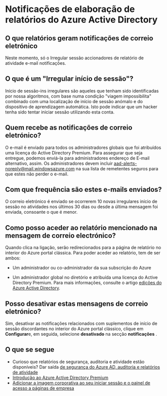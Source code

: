 <properties
    pageTitle="Notificações de elaboração de relatórios do Azure Active Directory"
    description="Como utilizar o Azure Active Directory relatórios as notificações de início de sessão suspeita ins."
    services="active-directory"
    documentationCenter=""
    authors="dhanyahk"
    manager="femila"
    editor=""/>

<tags
    ms.service="active-directory"
    ms.workload="identity"
    ms.tgt_pltfrm="na"
    ms.devlang="na"
    ms.topic="article"
    ms.date="03/07/2016"
    ms.author="dhanyahk"/>

# <a name="azure-active-directory-reporting-notifications"></a>Notificações de elaboração de relatórios do Azure Active Directory

## <a name="what-reports-generate-email-notifications"></a>O que relatórios geram notificações de correio eletrónico

Neste momento, só o Irregular sessão accionadores de relatório de atividade e-mail notificações.

## <a name="what-is-an-irregular-sign-in"></a>O que é um "Irregular início de sessão"?

Início de sessão-ins irregulares são aqueles que tenham sido identificadas por nossa algoritmos, com base numa condição "viagem impossibilita" combinado com uma localização de início de sessão anómalo e do dispositivo de aprendizagem automática. Isto pode indicar que um hacker tenha sido tentar iniciar sessão utilizando esta conta.

## <a name="who-receives-the-email-notifications"></a>Quem recebe as notificações de correio eletrónico?

O e-mail é enviado para todos os administradores globais que foi atribuídos uma licença do Active Directory Premium. Para assegurar que seja entregue, podemos enviá-la para administradores endereço de E-mail alternativo, assim. Os administradores devem incluir aad-alerts-noreply@mail.windowsazure.com na sua lista de remetentes seguros para que estes não perder o e-mail.

## <a name="how-often-are-these-emails-sent"></a>Com que frequência são estes e-mails enviados?

O correio eletrónico é enviado se ocorrerem 10 novas irregulares início de sessão no atividades nos últimos 30 dias ou desde a última mensagem foi enviada, consoante o que é menor.

## <a name="how-do-i-access-the-report-mentioned-in-the-email"></a>Como posso aceder ao relatório mencionado na mensagem de correio electrónico?

Quando clica na ligação, serão redirecionados para a página de relatório no interior do Azure portal clássica. Para poder aceder ao relatório, tem de ser ambos:

- Um administrador ou co-administrador da sua subscrição do Azure

- Um administrador global no diretório e atribuída uma licença do Active Directory Premium. Para mais informações, consulte o artigo [edições do Azure Active Directory](active-directory-editions.md).

## <a name="can-i-turn-off-these-emails"></a>Posso desativar estas mensagens de correio eletrónico?

Sim, desativar as notificações relacionados com suplementos de início de sessão discordantes no interior do Azure portal clássico, clique em **Configurar**e, em seguida, selecione **desativado** na secção **notificações** .

## <a name="whats-next"></a>O que se segue
- Curioso que relatórios de segurança, auditoria e atividade estão disponíveis? Dar saída [de segurança do Azure AD, auditoria e relatórios de atividade](active-directory-view-access-usage-reports.md)
- [Introdução ao Azure Active Directory Premium](active-directory-get-started-premium.md)
- [Adicionar a imagem corporativa ao seu iniciar sessão e o painel de acesso a páginas de empresa](active-directory-add-company-branding.md)
